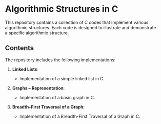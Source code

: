 # Algorithmic Structures in C

This repository contains a collection of C codes that implement various algorithmic structures. Each code is designed to illustrate and demonstrate a specific algorithmic structure.

## Contents

The repository includes the following implementations:

1. **Linked Lists**:
   - Implementation of a simple linked list in C.

2. **Graphs – Representation**:
   - Implementation of a basic graph in C.
  
3. **Breadth-First Traversal of a Graph**:
   - Implementation of a Breadth-First Traversal of a Graph in C.
